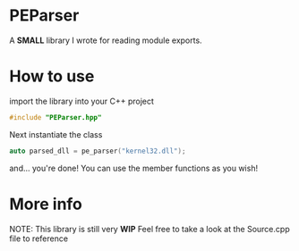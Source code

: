 # PEParser
A **SMALL** library I wrote for reading module exports.

# How to use
import the library into your C++ project

```c++
#include "PEParser.hpp"
```

Next instantiate the class
```c++
auto parsed_dll = pe_parser("kernel32.dll");
```
and... you're done!
You can use the member functions as you wish!

# More info
NOTE: This library is still very **WIP**
Feel free to take a look at the Source.cpp file to reference
